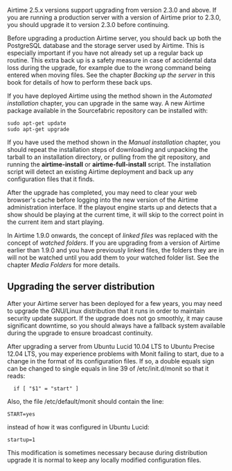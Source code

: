 Airtime 2.5.x versions support upgrading from version 2.3.0 and above. If you are running a production server with a version of Airtime prior to 2.3.0, you should upgrade it to version 2.3.0 before continuing. 

Before upgrading a production Airtime server, you should back up both the PostgreSQL database and the storage server used by Airtime. This is especially important if you have not already set up a regular back up routine. This extra back up is a safety measure in case of accidental data loss during the upgrade, for example due to the wrong command being entered when moving files. See the chapter *Backing up the server* in this book for details of how to perform these back ups.

If you have deployed Airtime using the method shown in the *Automated installation* chapter, you can upgrade in the same way. A new Airtime package available in the Sourcefabric repository can be installed with:

    sudo apt-get update
    sudo apt-get upgrade

If you have used the method shown in the *Manual installation* chapter, you should repeat the installation steps of downloading and unpacking the tarball to an installation directory, or pulling from the git repository, and running the **airtime-install** or **airtime-full-install** script. The installation script will detect an existing Airtime deployment and back up any configuration files that it finds.

After the upgrade has completed, you may need to clear your web browser's cache before logging into the new version of the Airtime administration interface. If the playout engine starts up and detects that a show should be playing at the current time, it will skip to the correct point in the current item and start playing.

In Airtime 1.9.0 onwards, the concept of *linked files* was replaced with the concept of *watched folders*. If you are upgrading from a version of Airtime earlier than 1.9.0 and you have previously linked files, the folders they are in will not be watched until you add them to your watched folder list. See the chapter *Media Folders* for more details.

Upgrading the server distribution
---------------------------------

After your Airtime server has been deployed for a few years, you may need to upgrade the GNU/Linux distribution that it runs in order to maintain security update support. If the upgrade does not go smoothly, it may cause significant downtime, so you should always have a fallback system available during the upgrade to ensure broadcast continuity.

After upgrading a server from Ubuntu Lucid 10.04 LTS to Ubuntu Precise 12.04 LTS, you may experience problems with Monit failing to start, due to a change in the format of its configuration files. If so, a double equals sign can be changed to single equals in line 39 of /etc/init.d/monit so that it reads:

      if [ "$1" = "start" ]

Also, the file /etc/default/monit should contain the line:

    START=yes

instead of how it was configured in Ubuntu Lucid:

    startup=1

This modification is sometimes necessary because during distribution upgrade it is normal to keep any locally modified configuration files.
